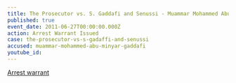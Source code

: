 ```yaml
---
title: The Prosecutor vs. S. Gaddafi and Senussi - Muammar Mohammed Abu Minyar Gaddafi - Arrest Warrant
published: true
event_date: 2011-06-27T00:00:00.000Z
action: Arrest Warrant Issued
case: the-prosecutor-vs-s-gadaffi-and-senussi
accused: muammar-mohammed-abu-minyar-gaddafi
youtube_id:
---
```



[Arrest warrant](http://www.icc-cpi.int/iccdocs/doc/doc1099321.pdf)